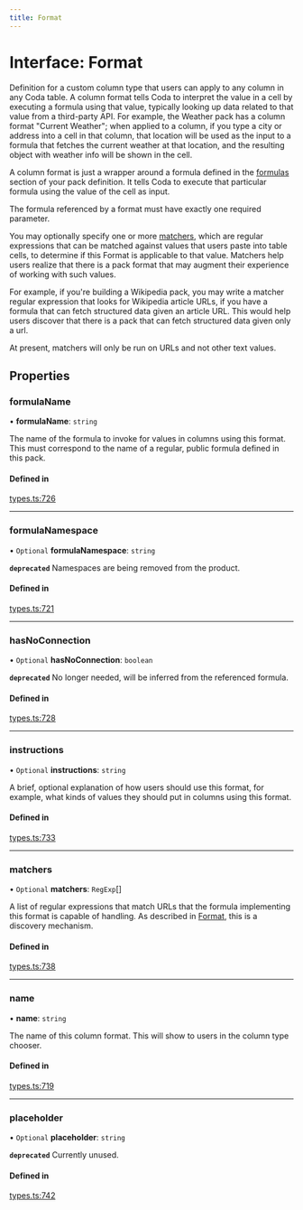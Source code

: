 ```yaml
---
title: Format
---
```

# Interface: Format

Definition for a custom column type that users can apply to any column in any Coda table.
A column format tells Coda to interpret the value in a cell by executing a formula
using that value, typically looking up data related to that value from a third-party API.
For example, the Weather pack has a column format "Current Weather"; when applied to a column,
if you type a city or address into a cell in that column, that location will be used as the input
to a formula that fetches the current weather at that location, and the resulting object with
weather info will be shown in the cell.

A column format is just a wrapper around a formula defined in the [formulas](PackDefinition.md#formulas) section
of your pack definition. It tells Coda to execute that particular formula using the value
of the cell as input.

The formula referenced by a format must have exactly one required parameter.

You may optionally specify one or more [matchers](Format.md#matchers), which are regular expressions
that can be matched against values that users paste into table cells, to determine if
this Format is applicable to that value. Matchers help users realize that there is a pack
format that may augment their experience of working with such values.

For example, if you're building a Wikipedia pack, you may write a matcher regular expression
that looks for Wikipedia article URLs, if you have a formula that can fetch structured data
given an article URL. This would help users discover that there is a pack that can fetch
structured data given only a url.

At present, matchers will only be run on URLs and not other text values.

## Properties

### formulaName

• **formulaName**: `string`

The name of the formula to invoke for values in columns using this format.
This must correspond to the name of a regular, public formula defined in this pack.

#### Defined in

[types.ts:726](https://github.com/coda/packs-sdk/blob/main/types.ts#L726)

___

### formulaNamespace

• `Optional` **formulaNamespace**: `string`

**`deprecated`** Namespaces are being removed from the product.

#### Defined in

[types.ts:721](https://github.com/coda/packs-sdk/blob/main/types.ts#L721)

___

### hasNoConnection

• `Optional` **hasNoConnection**: `boolean`

**`deprecated`** No longer needed, will be inferred from the referenced formula.

#### Defined in

[types.ts:728](https://github.com/coda/packs-sdk/blob/main/types.ts#L728)

___

### instructions

• `Optional` **instructions**: `string`

A brief, optional explanation of how users should use this format, for example, what kinds
of values they should put in columns using this format.

#### Defined in

[types.ts:733](https://github.com/coda/packs-sdk/blob/main/types.ts#L733)

___

### matchers

• `Optional` **matchers**: `RegExp`[]

A list of regular expressions that match URLs that the formula implementing this format
is capable of handling. As described in [Format](Format.md), this is a discovery mechanism.

#### Defined in

[types.ts:738](https://github.com/coda/packs-sdk/blob/main/types.ts#L738)

___

### name

• **name**: `string`

The name of this column format. This will show to users in the column type chooser.

#### Defined in

[types.ts:719](https://github.com/coda/packs-sdk/blob/main/types.ts#L719)

___

### placeholder

• `Optional` **placeholder**: `string`

**`deprecated`** Currently unused.

#### Defined in

[types.ts:742](https://github.com/coda/packs-sdk/blob/main/types.ts#L742)
